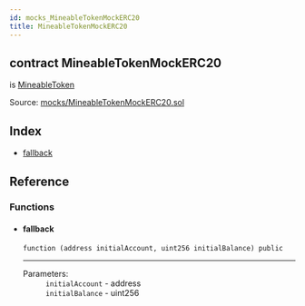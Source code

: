 ```yaml
---
id: mocks_MineableTokenMockERC20
title: MineableTokenMockERC20
---
```


<div class="contract-doc"><div class="contract"><h2 class="contract-header"><span class="contract-kind">contract</span> MineableTokenMockERC20</h2><p class="base-contracts"><span>is</span> <a href="token_ERC20_MineableToken.html">MineableToken</a></p><div class="source">Source: <a href="https://github.com/Monetary-Foundation/MonetaryCoin/blob/v1.0.0/contracts/mocks/MineableTokenMockERC20.sol" target="_blank">mocks/MineableTokenMockERC20.sol</a></div></div><div class="index"><h2>Index</h2><ul><li><a href="mocks_MineableTokenMockERC20.html#">fallback</a></li></ul></div><div class="reference"><h2>Reference</h2><div class="functions"><h3>Functions</h3><ul><li><div class="item function"><span id="fallback" class="anchor-marker"></span><h4 class="name">fallback</h4><div class="body"><code class="signature">function <strong></strong><span>(address initialAccount, uint256 initialBalance) </span><span>public </span></code><hr/><dl><dt><span class="label-parameters">Parameters:</span></dt><dd><div><code>initialAccount</code> - address</div><div><code>initialBalance</code> - uint256</div></dd></dl></div></div></li></ul></div></div></div>
